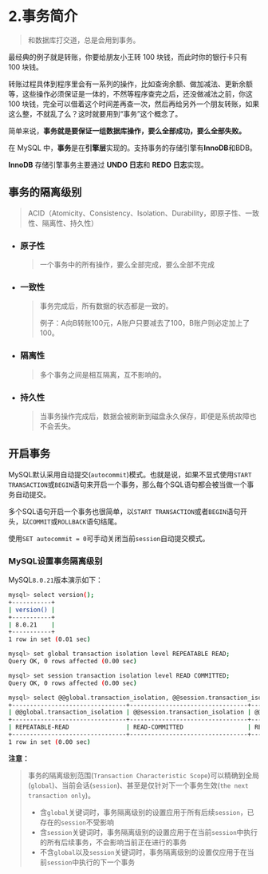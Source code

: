 # 2.事务简介

> 和数据库打交道，总是会用到事务。

最经典的例子就是转账，你要给朋友小王转 100 块钱，而此时你的银行卡只有 100 块钱。

转账过程具体到程序里会有一系列的操作，比如查询余额、做加减法、更新余额等，这些操作必须保证是一体的，不然等程序查完之后，还没做减法之前，你这 100 块钱，完全可以借着这个时间差再查一次，然后再给另外一个朋友转账，如果这么整，不就乱了么？这时就要用到“事务”这个概念了。

简单来说，**事务就是要保证一组数据库操作，要么全部成功，要么全部失败。**

在 MySQL 中，**事务**是在**引擎层**实现的。支持事务的存储引擎有**InnoDB**和BDB。

**InnoDB** 存储引擎事务主要通过 **UNDO 日志**和 **REDO 日志**实现。





## 事务的隔离级别

>  ACID（Atomicity、Consistency、Isolation、Durability，即原子性、一致性、隔离性、持久性）



- ### 原子性

  > 一个事务中的所有操作，要么全部完成，要么全部不完成

- ### 一致性

  > 事务完成后，所有数据的状态都是一致的。
  >
  > 例子：A向B转账100元，A账户只要减去了100，B账户则必定加上了100。

- ### 隔离性

  > 多个事务之间是相互隔离，互不影响的。

- ### 持久性

  > 当事务操作完成后，数据会被刷新到磁盘永久保存，即便是系统故障也不会丢失。



## 开启事务

MySQL默认采用自动提交(`autocommit`)模式。也就是说，如果不显式使用`START TRANSACTION`或`BEGIN`语句来开启一个事务，那么每个SQL语句都会被当做一个事务自动提交。

多个SQL语句开启一个事务也很简单，以`START TRANSACTION`或者`BEGIN`语句开头，以`COMMIT`或`ROLLBACK`语句结尾。

使用`SET autocommit = 0`可手动关闭当前`session`自动提交模式。



### MySQL设置事务隔离级别

MySQL`8.0.21`版本演示如下：

```sh
mysql> select version();
+-----------+
| version() |
+-----------+
| 8.0.21    |
+-----------+
1 row in set (0.01 sec)

mysql> set global transaction isolation level REPEATABLE READ;
Query OK, 0 rows affected (0.00 sec)

mysql> set session transaction isolation level READ COMMITTED;
Query OK, 0 rows affected (0.00 sec)

mysql> select @@global.transaction_isolation, @@session.transaction_isolation, @@transaction_isolation;
+--------------------------------+---------------------------------+-------------------------+
| @@global.transaction_isolation | @@session.transaction_isolation | @@transaction_isolation |
+--------------------------------+---------------------------------+-------------------------+
| REPEATABLE-READ                | READ-COMMITTED                  | READ-COMMITTED          |
+--------------------------------+---------------------------------+-------------------------+
1 row in set (0.00 sec)
```



**注意：**

> 事务的隔离级别范围(`Transaction Characteristic Scope`)可以精确到全局(`global`)、当前会话(`session`)、甚至是仅针对下一个事务生效(`the next transaction only`)。
>
> - 含`global`关键词时，事务隔离级别的设置应用于所有后续`session`，已存在的`session`不受影响
> - 含`session`关键词时，事务隔离级别的设置应用于在当前`session`中执行的所有后续事务，不会影响当前正在进行的事务
> - 不含`global`以及`session`关键词时，事务隔离级别的设置仅应用于在当前`session`中执行的下一个事务
